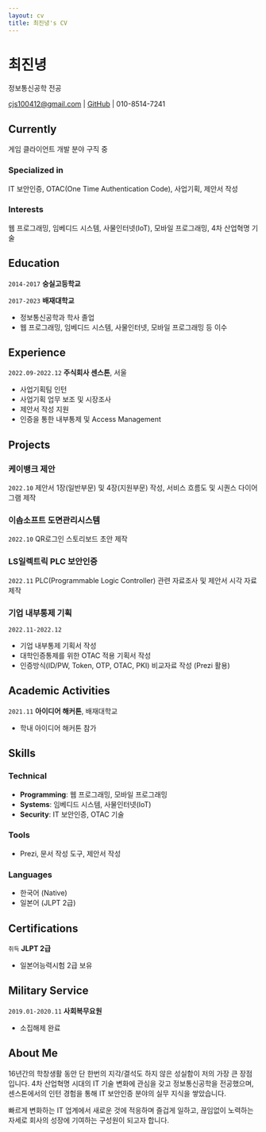 ```yaml
---
layout: cv
title: 최진녕's CV
---
```

# 최진녕
정보통신공학 전공

<div id="webaddress">
<a href="cjs100412@gmail.com">cjs100412@gmail.com</a>
| <a href="https://github.com/cjs100412">GitHub</a>
| 010-8514-7241
</div>


## Currently

게임 클라이언트 개발 분야 구직 중


### Specialized in

IT 보안인증, OTAC(One Time Authentication Code), 사업기획, 제안서 작성


### Interests

웹 프로그래밍, 임베디드 시스템, 사물인터넷(IoT), 모바일 프로그래밍, 4차 산업혁명 기술


## Education

`2014-2017`
**숭실고등학교**

`2017-2023`
**배재대학교**
- 정보통신공학과 학사 졸업
- 웹 프로그래밍, 임베디드 시스템, 사물인터넷, 모바일 프로그래밍 등 이수


## Experience

`2022.09-2022.12`
**주식회사 센스톤**, 서울
- 사업기획팀 인턴
- 사업기획 업무 보조 및 시장조사
- 제안서 작성 지원
- 인증을 통한 내부통제 및 Access Management


## Projects

### 케이뱅크 제안
`2022.10`
제안서 1장(일반부문) 및 4장(지원부문) 작성, 서비스 흐름도 및 시퀀스 다이어그램 제작

### 이솝소프트 도면관리시스템
`2022.10`
QR로그인 스토리보드 초안 제작

### LS일렉트릭 PLC 보안인증
`2022.11`
PLC(Programmable Logic Controller) 관련 자료조사 및 제안서 시각 자료 제작

### 기업 내부통제 기획
`2022.11-2022.12`
- 기업 내부통제 기획서 작성
- 대학인증통제를 위한 OTAC 적용 기획서 작성
- 인증방식(ID/PW, Token, OTP, OTAC, PKI) 비교자료 작성 (Prezi 활용)


## Academic Activities

`2021.11`
**아이디어 해커톤**, 배재대학교
- 학내 아이디어 해커톤 참가


## Skills

### Technical
- **Programming**: 웹 프로그래밍, 모바일 프로그래밍
- **Systems**: 임베디드 시스템, 사물인터넷(IoT)
- **Security**: IT 보안인증, OTAC 기술

### Tools
- Prezi, 문서 작성 도구, 제안서 작성

### Languages
- 한국어 (Native)
- 일본어 (JLPT 2급)


## Certifications

`취득`
**JLPT 2급**
- 일본어능력시험 2급 보유


## Military Service

`2019.01-2020.11`
**사회복무요원**
- 소집해제 완료


## About Me

16년간의 학창생활 동안 단 한번의 지각/결석도 하지 않은 성실함이 저의 가장 큰 장점입니다. 
4차 산업혁명 시대의 IT 기술 변화에 관심을 갖고 정보통신공학을 전공했으며, 
센스톤에서의 인턴 경험을 통해 IT 보안인증 분야의 실무 지식을 쌓았습니다.

빠르게 변화하는 IT 업계에서 새로운 것에 적응하며 즐겁게 일하고, 
끊임없이 노력하는 자세로 회사의 성장에 기여하는 구성원이 되고자 합니다.


<!-- ### Footer

Last updated: August 2025 -->
